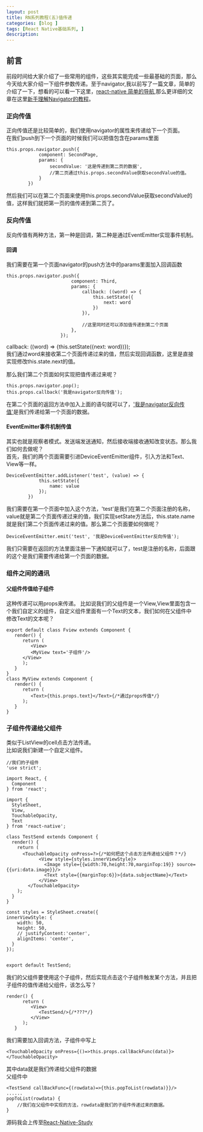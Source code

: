 ```yaml
---
layout: post  
title: RN系列教程(五)值传递  
categories: [blog ]  
tags: [React Native基础系列, ]  
description: 
---    
```


## 前言  
前段时间给大家介绍了一些常用的组件，这些其实能完成一些最基础的页面，那么今天给大家介绍一下组件参数传递。至于navigator,我以前写了一篇文章，简单的介绍了一下，想看的可以看一下这里，[react-native 简单的导航](http://www.jianshu.com/p/01d8c4f033a6),那么更详细的文章在这里[新手理解Navigator的教程](http://bbs.reactnative.cn/topic/20/%E6%96%B0%E6%89%8B%E7%90%86%E8%A7%A3navigator%E7%9A%84%E6%95%99%E7%A8%8B)。  

### 正向传值  
正向传值还是比较简单的，我们使用navigator的属性来传递给下一个页面。  
在我们push到下一个页面的时候我们可以把值包含在params里面  
  
```  
this.props.navigator.push({
			component: SecondPage,
			params: {
				secondValue: '这是传递到第二页的数据',   
				//第二页通过this.props.secondValue获取secondValue的值。
			}
		})
```    
然后我们可以在第二个页面来使用this.props.secondValue获取secondValue的值，这样我们就把第一页的值传递到第二页了。  
  
### 反向传值  
反向传值有两种方法，第一种是回调，第二种是通过EventEmitter实现事件机制。  
#### 回调  
我们需要在第一个页面navigator的push方法中的params里面加入回调函数    
  
```
this.props.navigator.push({
						component: Third,
						params: {
							callback: ((word) => {
								this.setState({
									next: word
								})
							}),   
							
							//这里同时还可以添加值传递到第二个页面
						},
					});
```  
callback: ((word) => {this.setState({next: word})});  
我们通过word来接收第二个页面传递过来的值，然后实现回调函数，这里是直接实现修改this.state.next的值。  

那么我们第二个页面如何实现把值传递过来呢？   
 
```
this.props.navigator.pop();  
this.props.callback('我是navigator反向传值');
```   
在第二个页面的返回方法中加入上面的语句就可以了，['我是navigator反向传值']()是我们传递给第一个页面的数据。  
#### EventEmitter事件机制传值  
其实也就是观察者模式。发送端发送通知，然后接收端接收通知改变状态。那么我们如何去做呢？  
首先，我们的两个页面需要引进DeviceEventEmitter组件，引入方法和Text、View等一样。  
  
```  
DeviceEventEmitter.addListener('test', (value) => {
			this.setState({
				name: value
			});
		})  
```  
我们需要在第一个页面中加入这个方法，'test'是我们在第二个页面注册的名称，value就是第二个页面传递过来的值，我们实现setState方法后，this.state.name就是我们第二个页面传递过来的值。那么第二个页面要如何做呢？  
  
```
DeviceEventEmitter.emit('test', '我是DeviceEventEmitter反向传值');
```  
我们只需要在返回的方法里面注册一下通知就可以了，test是注册的名称，后面跟的这个是我们需要传递给第一个页面的数据。   
### 组件之间的通讯  
#### 父组件传值给子组件  
这种传递可以用props来传递。
比如说我们的父组件是一个View,View里面包含一个我们自定义的组件，自定义组件里面有一个Text的文本，我们如何在父组件中修改Text的文本呢？  

```
export default class Fview extends Component {
   render() {
      return (
         <View>
         <MyView text='子组件'/>
      </View>
      );
   }
}
class MyView extends Component {
   render() {
      return (
         <Text>{this.props.text}</Text>{/*通过props传值*/}
      );
   }
}
```   
### 子组件传递给父组件  
类似于ListView的cell点击方法传递。  
比如说我们新建一个自定义组件。  

```  
//我们的子组件
'use strict';

import React, {
  Component
} from 'react';

import {
  StyleSheet,
  View,
  TouchableOpacity,
  Text
} from 'react-native';

class TestSend extends Component {
  render() {
    return (
      <TouchableOpacity onPress=?>{/*如何把这个点击方法传递给父组件？*/}
            <View style={styles.innerViewStyle}>
              <Image style={{width:70,height:70,marginTop:19}} source={{uri:data.image}}/>
              <Text style={{marginTop:6}}>{data.subjectName}</Text>
            </View>
        </TouchableOpacity>
    );
  }
}

const styles = StyleSheet.create({
innerViewStyle: {
    width: 50,
    height: 50,
    // justifyContent:'center',  
    alignItems: 'center',
  }
});


export default TestSend;
```  
我们的父组件要使用这个子组件，然后实现点击这个子组件触发某个方法，并且把子组件的值传递给父组件，该怎么写？  
  
```  
render() {
      return (
         <View>
            <TestSend/>{/*???*/}
         </View>
      );
   }  
```  
我们需要加入回调方法，子组件中写上    

```   
<TouchableOpacity onPress={()=>this.props.callBackFunc(data)}>  
</TouchableOpacity>
```  
其中data就是我们传递给父组件的数据  
父组件中    

```  
<TestSend callBackFunc={(rowdata)=>{this.popToList(rowdata)}}/>  
......  
popToList(rowdata) {
	//我们在父组件中实现的方法，rowdata是我们的子组件传递过来的数据。
}
```    
源码我会上传至[React-Native-Study](https://github.com/Demon404/React-Native-Study) 






